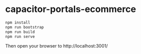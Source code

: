 # capacitor-portals-ecommerce

```sh
npm install
npm run bootstrap
npm run build
npm run serve
```

Then open your browser to http://localhost:3001/
